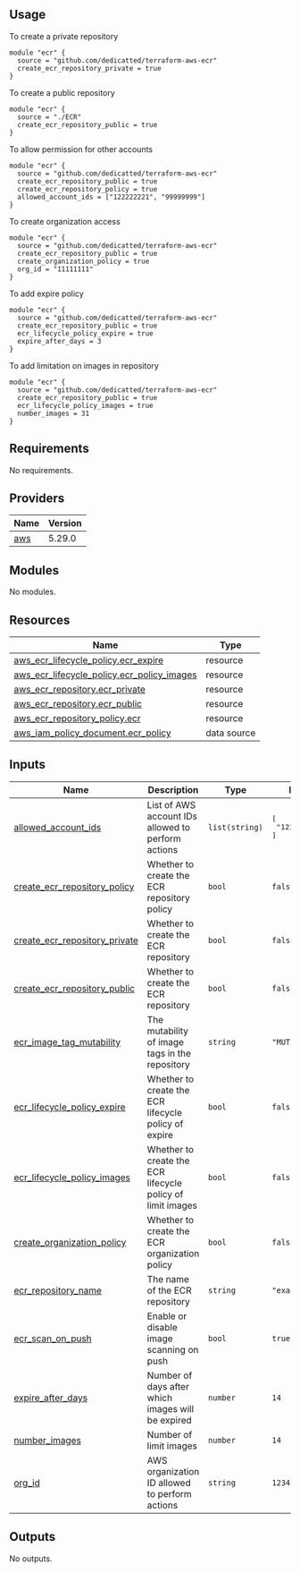 ## Usage

To create a private repository

```
module "ecr" {
  source = "github.com/dedicatted/terraform-aws-ecr"
  create_ecr_repository_private = true
}
```
To create a public repository

```
module "ecr" {
  source = "./ECR"
  create_ecr_repository_public = true
}
```
To allow permission for other accounts
```
module "ecr" {
  source = "github.com/dedicatted/terraform-aws-ecr"
  create_ecr_repository_public = true
  create_ecr_repository_policy = true
  allowed_account_ids = ["122222221", "99999999"]
}
```
To create organization access
```
module "ecr" {
  source = "github.com/dedicatted/terraform-aws-ecr"
  create_ecr_repository_public = true
  create_organization_policy = true
  org_id = "11111111"
}
```
To add expire policy
```
module "ecr" {
  source = "github.com/dedicatted/terraform-aws-ecr"
  create_ecr_repository_public = true
  ecr_lifecycle_policy_expire = true
  expire_after_days = 3
}
```

To add limitation on images in repository
```
module "ecr" {
  source = "github.com/dedicatted/terraform-aws-ecr"
  create_ecr_repository_public = true
  ecr_lifecycle_policy_images = true
  number_images = 31
}

```




## Requirements

No requirements.

## Providers

| Name | Version |
|------|---------|
| <a name="provider_aws"></a> [aws](#provider\_aws) | 5.29.0 |

## Modules

No modules.

## Resources

| Name | Type |
|------|------|
| [aws_ecr_lifecycle_policy.ecr_expire](https://registry.terraform.io/providers/hashicorp/aws/latest/docs/resources/ecr_lifecycle_policy) | resource |
| [aws_ecr_lifecycle_policy.ecr_policy_images](https://registry.terraform.io/providers/hashicorp/aws/latest/docs/resources/ecr_lifecycle_policy) | resource |
| [aws_ecr_repository.ecr_private](https://registry.terraform.io/providers/hashicorp/aws/latest/docs/resources/ecr_repository) | resource |
| [aws_ecr_repository.ecr_public](https://registry.terraform.io/providers/hashicorp/aws/latest/docs/resources/ecr_repository) | resource |
| [aws_ecr_repository_policy.ecr](https://registry.terraform.io/providers/hashicorp/aws/latest/docs/resources/ecr_repository_policy) | resource |
| [aws_iam_policy_document.ecr_policy](https://registry.terraform.io/providers/hashicorp/aws/latest/docs/data-sources/iam_policy_document) | data source |

## Inputs

| Name | Description | Type | Default | Required |
|------|-------------|------|---------|:--------:|
| <a name="input_allowed_account_ids"></a> [allowed\_account\_ids](#input\_allowed\_account\_ids) | List of AWS account IDs allowed to perform actions | `list(string)` | <pre>[<br>  "123456789012"<br>]</pre> | no |
| <a name="input_create_ecr_repository_policy"></a> [create\_ecr\_repository\_policy](#input\_create\_ecr\_repository\_policy) | Whether to create the ECR repository policy | `bool` | `false` | no |
| <a name="input_create_ecr_repository_private"></a> [create\_ecr\_repository\_private](#input\_create\_ecr\_repository\_private) | Whether to create the ECR repository | `bool` | `false` | yes |
| <a name="input_create_ecr_repository_public"></a> [create\_ecr\_repository\_public](#input\_create\_ecr\_repository\_public) | Whether to create the ECR repository | `bool` | `false` | yes |
| <a name="input_ecr_image_tag_mutability"></a> [ecr\_image\_tag\_mutability](#input\_ecr\_image\_tag\_mutability) | The mutability of image tags in the repository | `string` | `"MUTABLE"` | no |
| <a name="input_ecr_lifecycle_policy_expire"></a> [ecr\_lifecycle\_policy\_expire](#input\_ecr\_lifecycle\_policy\_expire) | Whether to create the ECR lifecycle policy of expire | `bool` | `false` | no |
| <a name="input_ecr_lifecycle_policy_images"></a> [ecr\_lifecycle\_policy\_images](#input\_ecr\_lifecycle\_policy\_images) | Whether to create the ECR lifecycle policy of limit images | `bool` | `false` | no |
| <a name="input_create_organization_policy"></a> [create\_organization\_policy](#input\_ecr\_lifecycle\_policy) | Whether to create the ECR organization policy | `bool` | `false` | no |
| <a name="input_ecr_repository_name"></a> [ecr\_repository\_name](#input\_ecr\_repository\_name) | The name of the ECR repository | `string` | `"example"` | no |
| <a name="input_ecr_scan_on_push"></a> [ecr\_scan\_on\_push](#input\_ecr\_scan\_on\_push) | Enable or disable image scanning on push | `bool` | `true` | no |
| <a name="input_expire_after_days"></a> [expire\_after\_days](#input\_expire\_after\_days) | Number of days after which images will be expired | `number` | `14` | no |
| <a name="input_number_images"></a> [number\_images](#input\_number\_images) | Number of limit images | `number` | `14` | no |
| <a name="input_org_id"></a> [org\_id](#input\_org\_id) | AWS organization ID allowed to perform actions | `string` | `123456789012` | no |


## Outputs

No outputs.
